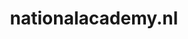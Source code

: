 ---
layout: post
title:  "nationalacademy.nl"
internal_url:  "/dutchgov/nationalacademy.nl.html"
subdomains_count: 4
all_subdomains_count: 4
urls_count: 4
ssl_rank: 0
http_rank: 70
url_link: /data/nationalacademy.nl/urls.txt
all_subdomains_link: /data/nationalacademy.nl/all_subdomains.txt
subdomains_link: /data/nationalacademy.nl/subdomains.txt
categories: dutchgov
---